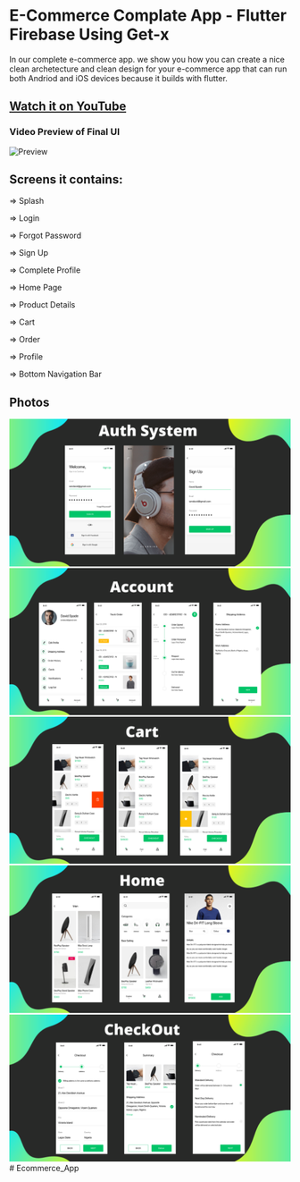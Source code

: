 # E-Commerce Complate App - Flutter Firebase Using Get-x

In our complete e-commerce app.
we show you how you can create a nice
clean archetecture and clean design for your e-commerce app that can
run both Andriod and iOS devices because it builds with flutter.

## [Watch it on YouTube](https://www.youtube.com/playlist?list=PLV1fXIAyjeuZ2pOUkmHwzMJCJgCedrQJW)


### Video Preview of Final UI

![Preview](/intro.gif)

## Screens it contains:

=> Splash

=> Login

=> Forgot Password

=> Sign Up

=> Complete Profile

=> Home Page

=> Product Details

=> Cart

=> Order

=> Profile

=> Bottom Navigation Bar

## Photos
![Preview](/Auth.png)
![Preview](Account.png)
![Preview](Cart.png)
![Preview](Home.png)
![Preview](CheckOut.png)
#   E c o m m e r c e _ A p p 
 
 